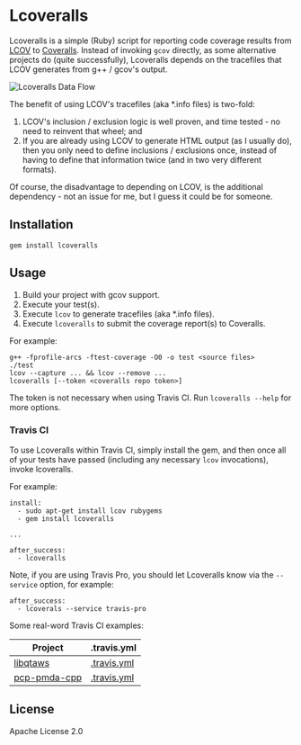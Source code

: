 # Lcoveralls

Lcoveralls is a simple (Ruby) script for reporting code coverage results from
[LCOV](http://ltp.sourceforge.net/coverage/lcov.php) to [Coveralls](https://coveralls.io/).
Instead of invoking `gcov` directly, as some alternative projects do (quite successfully),
Lcoveralls depends on the tracefiles that LCOV generates from g++ / gcov's output.

![Lcoveralls Data Flow](
https://raw.githubusercontent.com/pcolby/lcoveralls/master/doc/diagrams/data-flow.png
"Data flow from source code, through gcc, lcov, and lcoveralls to coveralls.io")

The benefit of using LCOV's tracefiles (aka *.info files) is two-fold:

1. LCOV's inclusion / exclusion logic is well proven, and time tested - no need
   to reinvent that wheel; and
2. If you are already using LCOV to generate HTML output (as I usually do), then
   you only need to define inclusions / exclusions once, instead of having to
   define that information twice (and in two very different formats).

Of course, the disadvantage to depending on LCOV, is the additional dependency -
not an issue for me, but I guess it could be for someone.

## Installation

```
gem install lcoveralls
```

## Usage

1. Build your project with gcov support.
2. Execute your test(s).
3. Execute `lcov` to generate tracefiles (aka *.info files).
4. Execute `lcoveralls` to submit the coverage report(s) to Coveralls.

For example:
```
g++ -fprofile-arcs -ftest-coverage -O0 -o test <source files>
./test
lcov --capture ... && lcov --remove ...
lcoveralls [--token <coveralls repo token>]
```

The token is not necessary when using Travis CI. Run `lcoveralls --help` for
more options.

### Travis CI

To use Lcoveralls within Travis CI, simply install the gem, and then once all of
your tests have passed (including any necessary `lcov` invocations), invoke 
lcoveralls.

For example:

```
install:
  - sudo apt-get install lcov rubygems
  - gem install lcoveralls

...

after_success:
  - lcoveralls
```

Note, if you are using Travis Pro, you should let Lcoveralls know via the
`--service` option, for example:

```
after_success:
  - lcoverals --service travis-pro
```

Some real-word Travis CI examples:

Project | .travis.yml
--------|------------
[libqtaws](https://github.com/pcolby/libqtaws) | [.travis.yml](https://github.com/pcolby/libqtaws/blob/master/.travis.yml)
[pcp-pmda-cpp](https://github.com/pcolby/pcp-pmda-cpp) | [.travis.yml](https://github.com/pcolby/pcp-pmda-cpp/blob/master/.travis.yml)

## License
Apache License 2.0
